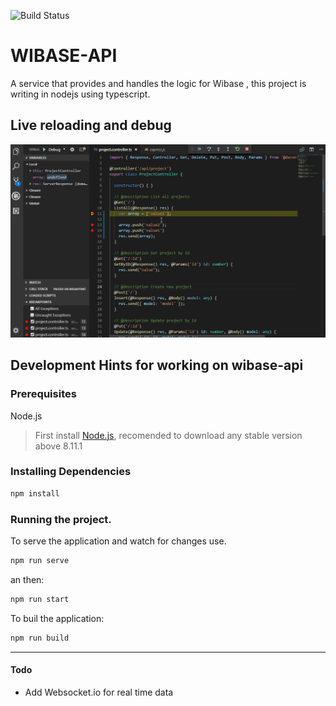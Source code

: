 ![Build Status](https://travis-ci.org/TalissonJunior/wibase-api.svg?branch=master)

# WIBASE-API

A service that provides and handles the logic for Wibase , this project is writing in nodejs using typescript.


## Live reloading and debug
<img src="https://github.com/TalissonJunior/wibase-api/blob/master/.github/img/debug.gif" alt="Live reload and debug the application">

## Development Hints for working on wibase-api


### Prerequisites

Node.js 
 
>First install [Node.js](https://nodejs.org/), recomended to download any stable version above 8.11.1


### Installing Dependencies


```sh
npm install 
```

### Running the project.


To serve the application and watch for changes use. 
```sh
npm run serve
```

an then:

```sh
npm run start
```

To buil the application:

```sh
npm run build
```

---
#### Todo
 * Add Websocket.io for real time data


